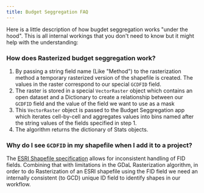```yaml
---
title: Budget Seggregation FAQ
---
```


Here is a little description of how bugdet seggregation works "under the hood". This is all internal workings that you don't need to know but it might help with the understanding:

### How does Rasterized budget seggregation work?

1. By passing a string field name (Like "Method") to the rasterization method a temporary rasterized version of the shapefile is created. The values in the raster correspond to our special `GCDFID` field. 
2. The raster is stored in a special `VectorRaster` object which contains an open dataset and a Dictionary to create a relationship between our `GCDFID` field and the value of the field we want to use as a mask
3. This `VectorRaster` object is passed to the Budget Seggregation app which iterates cell-by-cell and aggregates values into bins named after the string values of the fields specified in step 1.
4. The algorithm returns the dictionary of Stats objects.



### Why do I see `GCDFID` in my shapefile when I add it to a project?

The [ESRI Shapefile specification](https://www.esri.com/library/whitepapers/pdfs/shapefile.pdf) allows for inconsistent handling of FID fields. Combining that with limitations in the GDaL Rasterization algorithm, in order to do Rasterization of an ESRI shapefile using the FID field we need an internally consistent (to GCD) unique ID field to identify shapes in our workflow.